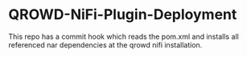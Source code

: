 # QROWD-NiFi-Plugin-Deployment

This repo has a commit hook which reads the pom.xml and installs all referenced nar dependencies at the qrowd nifi installation.


